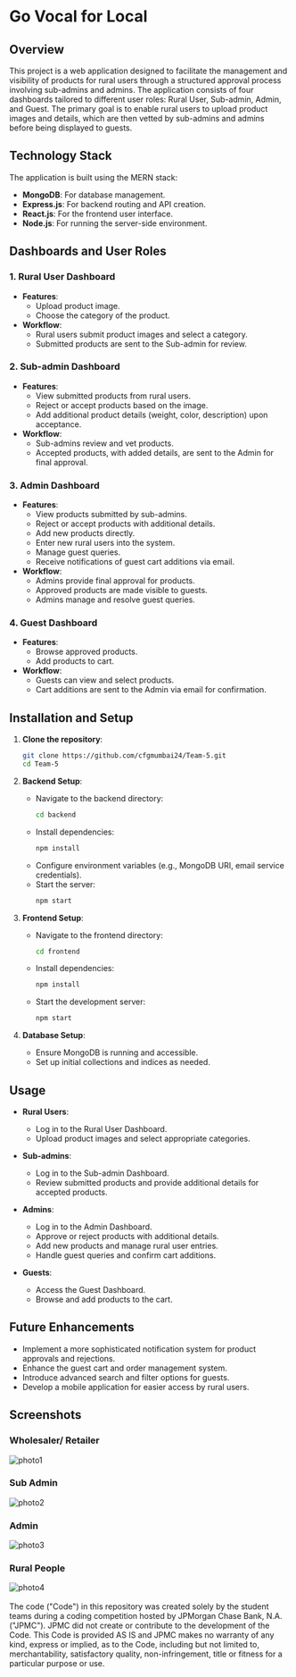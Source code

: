 # Go Vocal for Local

## Overview

This project is a web application designed to facilitate the management and visibility of products for rural users through a structured approval process involving sub-admins and admins. The application consists of four dashboards tailored to different user roles: Rural User, Sub-admin, Admin, and Guest. The primary goal is to enable rural users to upload product images and details, which are then vetted by sub-admins and admins before being displayed to guests.

## Technology Stack

The application is built using the MERN stack:

- **MongoDB**: For database management.
- **Express.js**: For backend routing and API creation.
- **React.js**: For the frontend user interface.
- **Node.js**: For running the server-side environment.

## Dashboards and User Roles

### 1. Rural User Dashboard
- **Features**:
  - Upload product image.
  - Choose the category of the product.
- **Workflow**:
  - Rural users submit product images and select a category.
  - Submitted products are sent to the Sub-admin for review.

### 2. Sub-admin Dashboard
- **Features**:
  - View submitted products from rural users.
  - Reject or accept products based on the image.
  - Add additional product details (weight, color, description) upon acceptance.
- **Workflow**:
  - Sub-admins review and vet products.
  - Accepted products, with added details, are sent to the Admin for final approval.

### 3. Admin Dashboard
- **Features**:
  - View products submitted by sub-admins.
  - Reject or accept products with additional details.
  - Add new products directly.
  - Enter new rural users into the system.
  - Manage guest queries.
  - Receive notifications of guest cart additions via email.
- **Workflow**:
  - Admins provide final approval for products.
  - Approved products are made visible to guests.
  - Admins manage and resolve guest queries.

### 4. Guest Dashboard
- **Features**:
  - Browse approved products.
  - Add products to cart.
- **Workflow**:
  - Guests can view and select products.
  - Cart additions are sent to the Admin via email for confirmation.

## Installation and Setup

1. **Clone the repository**:
    ```bash
    git clone https://github.com/cfgmumbai24/Team-5.git
    cd Team-5
    ```

2. **Backend Setup**:
    - Navigate to the backend directory:
      ```bash
      cd backend
      ```
    - Install dependencies:
      ```bash
      npm install
      ```
    - Configure environment variables (e.g., MongoDB URI, email service credentials).
    - Start the server:
      ```bash
      npm start
      ```

3. **Frontend Setup**:
    - Navigate to the frontend directory:
      ```bash
      cd frontend
      ```
    - Install dependencies:
      ```bash
      npm install
      ```
    - Start the development server:
      ```bash
      npm start
      ```

4. **Database Setup**:
    - Ensure MongoDB is running and accessible.
    - Set up initial collections and indices as needed.

## Usage

- **Rural Users**:
  - Log in to the Rural User Dashboard.
  - Upload product images and select appropriate categories.

- **Sub-admins**:
  - Log in to the Sub-admin Dashboard.
  - Review submitted products and provide additional details for accepted products.

- **Admins**:
  - Log in to the Admin Dashboard.
  - Approve or reject products with additional details.
  - Add new products and manage rural user entries.
  - Handle guest queries and confirm cart additions.

- **Guests**:
  - Access the Guest Dashboard.
  - Browse and add products to the cart.

## Future Enhancements

- Implement a more sophisticated notification system for product approvals and rejections.
- Enhance the guest cart and order management system.
- Introduce advanced search and filter options for guests.
- Develop a mobile application for easier access by rural users.

## Screenshots
### Wholesaler/ Retailer
![photo1](./Images/photo1.png)

### Sub Admin
![photo2](./Images/photo2.png)

### Admin
![photo3](./Images/photo3.png)

### Rural People
![photo4](./Images/photo4.png)
 <br /> <br /> The code ("Code") in this repository was created solely by the student teams during a coding competition hosted by JPMorgan Chase Bank, N.A. ("JPMC"). JPMC did not create or contribute to the development of the Code. This Code is provided AS IS and JPMC makes no warranty of any kind, express or implied, as to the Code, including but not limited to, merchantability, satisfactory quality, non-infringement, title or fitness for a particular purpose or use.